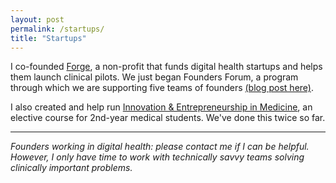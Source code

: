 ```yaml
---
layout: post
permalink: /startups/
title: "Startups"
---
```


I co-founded [Forge](http://forgehealth.org), a non-profit that funds digital health startups and helps them launch clinical pilots. We just began Founders Forum, a program through which we are supporting five teams of founders [(blog post here)](http://forgehealth.org/2016/01/founders-forum-first-cohort/).

I also created and help run [Innovation & Entrepreneurship in Medicine](http://erikreinertsen.com/iemed), an elective course for 2nd-year medical students. We've done this twice so far.

---

*Founders working in digital health: please contact me if I can be helpful. However, I only have time to work with technically savvy teams solving clinically important problems.*
